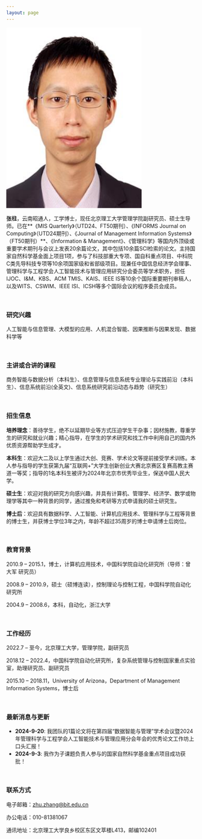 ```yaml
---
layout: page
---
```



<img src="zhangzhu.jpg" class="floatpic" width="360" height="480">

**张柱**，云南昭通人，工学博士，现任北京理工大学管理学院副研究员、硕士生导师。已在**《MIS Quarterly》（UTD24、FT50期刊）、《INFORMS Journal on Computing》（UTD24期刊）、《Journal of Management Information Systems》（FT50期刊）**、《Information & Management》、《管理科学》等国内外顶级或重要学术期刊与会议上发表20余篇论文，其中包括10余篇SCI检索的论文。主持国家自然科学基金面上项目1项，参与了科技部重大专项、国自科重点项目、中科院C类先导科技专项等10余项国家级和省部级项目。现兼任中国信息经济学会理事、管理科学与工程学会人工智能技术与管理应用研究分会委员等学术职务，担任IJOC、I&M、KBS、ACM TMIS、KAIS、IEEE IS等10余个国际重要期刊审稿人，以及WITS、CSWIM、IEEE ISI、ICSH等多个国际会议的程序委员会成员。

<br>

### 研究兴趣
人工智能与信息管理、大模型的应用、人机混合智能、因果推断与因果发现、数据科学等


<br>

### 主讲或合讲的课程
商务智能与数据分析（本科生）、信息管理与信息系统专业理论与实践前沿（本科生）、信息系统前沿(全英文)、信息系统研究前沿动态与趋势（研究生）


<br>

### 招生信息
**培养理念**：善待学生，绝不以延期毕业等方式压迫学生干杂事；因材施教，尊重学生的研究和就业兴趣；精心指导，在学生的学术研究和找工作中利用自己的国内外优质资源帮助学生成才。


**本科生**：欢迎大二及以上学生通过大创、竞赛、学术论文等提前接受学术训练。本人参与指导的学生获第九届“互联网+”大学生创新创业大赛北京赛区复赛高教主赛道一等奖；指导的1名本科生被评为2024年北京市优秀毕业生，保送中国人民大学。

**硕士生**：欢迎对我的研究方向感兴趣，并具有计算机、管理学、经济学、数学或物理学等其中一种背景的同学，通过推免和考研等方式申请我的硕士研究生。

**博士后**：欢迎具有数据科学、人工智能、计算机应用技术、管理科学与工程等背景的博士生，并获博士学位3年之内，年龄不超过35周岁的博士申请博士后岗位。


<br>

### 教育背景
2010.9 – 2015.1，博士，计算机应用技术，中国科学院自动化研究所（导师：曾大军 研究员）

2008.9 – 2010.9，硕士（硕博连读），控制理论与控制工程，中国科学院自动化研究所

2004.9 – 2008.6，本科，自动化，浙江大学


<br>

### 工作经历
2022.7 – 至今，北京理工大学，管理学院，副研究员

2018.12 – 2022.4，中国科学院自动化研究所，复杂系统管理与控制国家重点实验室，助理研究员、副研究员

2015.10 – 2018.11，University of Arizona，Department of Management Information Systems，博士后



<br>

### 最新消息与更新
- **2024-9-20**: 我团队的1篇论文将在第四届“数据智能与管理”学术会议暨2024年管理科学与工程学会人工智能技术与管理应用分会年会的优秀论文工作坊上口头汇报！
- **2024-9-3**: 我作为子课题负责人参与的国家自然科学基金重点项目成功获批！


<br>

### 联系方式
电子邮箱：zhu.zhang@bit.edu.cn

办公电话：010-81381067 

通讯地址：北京理工大学良乡校区东区文萃楼L413，邮编102401

